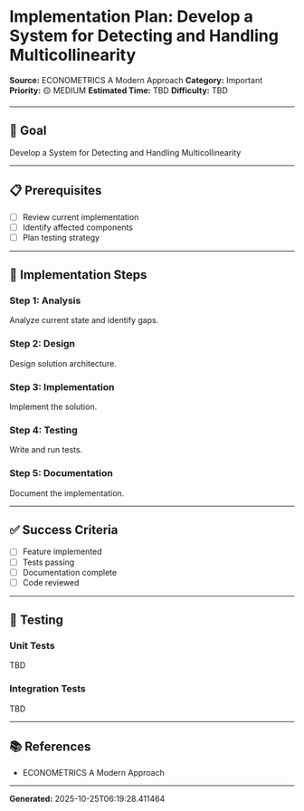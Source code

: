 # Implementation Plan: Develop a System for Detecting and Handling Multicollinearity

**Source:** ECONOMETRICS A Modern Approach
**Category:** Important
**Priority:** 🟡 MEDIUM
**Estimated Time:** TBD
**Difficulty:** TBD

---

## 🎯 Goal

Develop a System for Detecting and Handling Multicollinearity

---

## 📋 Prerequisites

- [ ] Review current implementation
- [ ] Identify affected components
- [ ] Plan testing strategy

---

## 🔧 Implementation Steps

### Step 1: Analysis

Analyze current state and identify gaps.

### Step 2: Design

Design solution architecture.

### Step 3: Implementation

Implement the solution.

### Step 4: Testing

Write and run tests.

### Step 5: Documentation

Document the implementation.

---

## ✅ Success Criteria

- [ ] Feature implemented
- [ ] Tests passing
- [ ] Documentation complete
- [ ] Code reviewed

---

## 🧪 Testing

### Unit Tests

TBD

### Integration Tests

TBD

---

## 📚 References

- ECONOMETRICS A Modern Approach

---

**Generated:** 2025-10-25T06:19:28.411464
